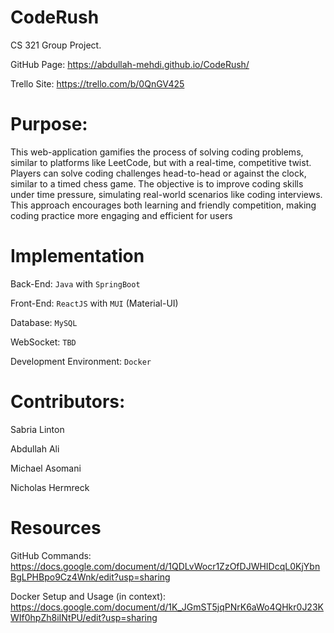 # CodeRush
CS 321 Group Project.

GitHub Page: https://abdullah-mehdi.github.io/CodeRush/

Trello Site: https://trello.com/b/0QnGV425 

# Purpose:
This web-application gamifies the process of solving coding problems, similar to platforms like LeetCode, but
with a real-time, competitive twist. Players can solve coding challenges head-to-head or against the clock,
similar to a timed chess game. The objective is to improve coding skills under time pressure, simulating
real-world scenarios like coding interviews. This approach encourages both learning and friendly
competition, making coding practice more engaging and efficient for users

# Implementation

Back-End: `Java` with `SpringBoot` 

Front-End: `ReactJS` with `MUI` (Material-UI)

Database: `MySQL`

WebSocket: `TBD`

Development Environment: `Docker`

# Contributors: 

Sabria Linton

Abdullah Ali

Michael Asomani

Nicholas Hermreck

# Resources

GitHub Commands: https://docs.google.com/document/d/1QDLvWocr1ZzOfDJWHIDcqL0KjYbnBgLPHBpo9Cz4Wnk/edit?usp=sharing

Docker Setup and Usage (in context): https://docs.google.com/document/d/1K_JGmST5jqPNrK6aWo4QHkr0J23KWIf0hpZh8iINtPU/edit?usp=sharing
